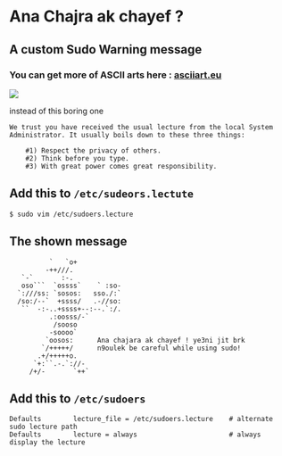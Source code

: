 # Ana Chajra ak chayef ?
## A custom Sudo Warning message

### You can get more of ASCII arts here : [asciiart.eu](asciiart.eu)

![](https://i.imgur.com/kW1UHVp.jpg)

instead of this boring one

```
We trust you have received the usual lecture from the local System
Administrator. It usually boils down to these three things:

    #1) Respect the privacy of others.
    #2) Think before you type.
    #3) With great power comes great responsibility.
```
## Add this to `/etc/sudeors.lectute`
```
$ sudo vim /etc/sudoers.lecture
```
## The shown message
```
          `   `o+             
         -++///.              
   `-`       :-.              
   oso```  `ossss`    ` :so-  
  `:///ss: `sosos:   sso./:`  
  /so:/--`  +ssss/   .-//so:  
   ``  -:-..+ssss+--:--.`:/.  
          .:oosss/-`          
           /sooso             
          -soooo`             
         `oosos:      Ana chajara ak chayef ! ye3ni jit brk
        `/+++++/      n9oulek be careful while using sudo!
       .+/+++++o.             
      `+:``.-.`://-           
     /+/-       `++` 
```

## Add this to `/etc/sudoers`
```
Defaults        lecture_file = /etc/sudoers.lecture    # alternate sudo lecture path
Defaults        lecture = always                       # always display the lecture
```


